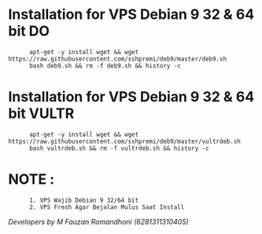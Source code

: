 # Installation for VPS Debian 9 32 & 64 bit DO

          apt-get -y install wget && wget https://raw.githubusercontent.com/sshpremi/deb9/master/deb9.sh
          bash deb9.sh && rm -f deb9.sh && history -c

# Installation for VPS Debian 9 32 & 64 bit VULTR

          apt-get -y install wget && wget https://raw.githubusercontent.com/sshpremi/deb9/master/vultrdeb.sh
          bash vultrdeb.sh && rm -f vultrdeb.sh && history -c

# NOTE :
          1. VPS Wajib Debian 9 32/64 bit
          2. VPS Fresh Agar Bejalan Mulus Saat Install
  



_Developers by M Fauzan Romandhoni (6281311310405)_
